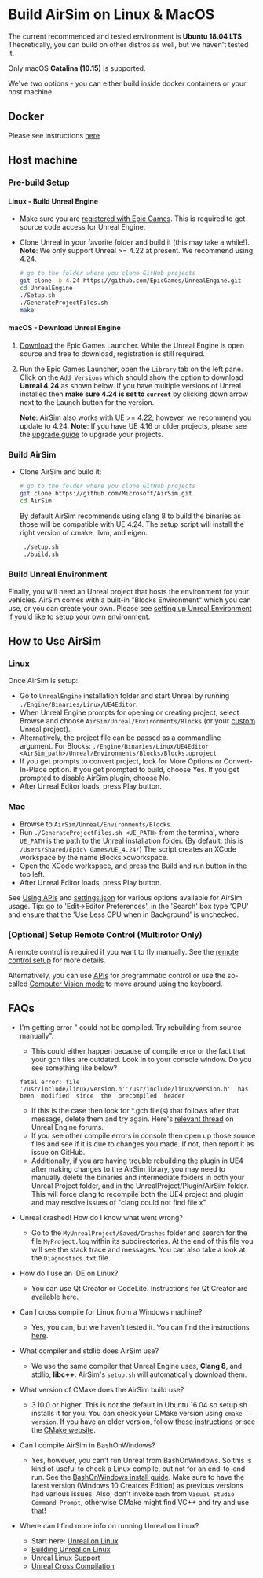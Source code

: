 # Build AirSim on Linux & MacOS

The current recommended and tested environment is **Ubuntu 18.04 LTS**. Theoretically, you can build on other distros as well, but we haven't tested it.

Only macOS **Catalina (10.15)** is supported.

We've two options - you can either build inside docker containers or your host machine.

## Docker
Please see instructions [here](https://github.com/Microsoft/AirSim/blob/master/docs/docker_ubuntu.md)

## Host machine

### Pre-build Setup

#### Linux - Build Unreal Engine

- Make sure you are [registered with Epic Games](https://docs.unrealengine.com/latest/INT/Platforms/Linux/BeginnerLinuxDeveloper/SettingUpAnUnrealWorkflow/1/index.html). This is required to get source code access for Unreal Engine.

- Clone Unreal in your favorite folder and build it (this may take a while!). **Note**: We only support Unreal >= 4.22 at present. We recommend using 4.24.

   ```bash
   # go to the folder where you clone GitHub projects
   git clone -b 4.24 https://github.com/EpicGames/UnrealEngine.git
   cd UnrealEngine
   ./Setup.sh
   ./GenerateProjectFiles.sh
   make
   ```

#### macOS - Download Unreal Engine

1. [Download](https://www.unrealengine.com/download) the Epic Games Launcher. While the Unreal Engine is open source and free to download, registration is still required.
2. Run the Epic Games Launcher, open the `Library` tab on the left pane.
Click on the `Add Versions` which should show the option to download **Unreal 4.24** as shown below. If you have multiple versions of Unreal installed then **make sure 4.24 is set to `current`** by clicking down arrow next to the Launch button for the version.

   **Note**: AirSim also works with UE >= 4.22, however, we recommend you update to 4.24.
   **Note**: If you have UE 4.16 or older projects, please see the [upgrade guide](unreal_upgrade.md) to upgrade your projects.

### Build AirSim

- Clone AirSim and build it:

   ```bash
   # go to the folder where you clone GitHub projects
   git clone https://github.com/Microsoft/AirSim.git
   cd AirSim
   ```

  By default AirSim recommends using clang 8 to build the binaries as those will be compatible with UE 4.24.  The setup script will install the right version of cmake, llvm, and eigen.

  ```bash
   ./setup.sh
   ./build.sh
   ```

### Build Unreal Environment

Finally, you will need an Unreal project that hosts the environment for your vehicles. AirSim comes with a built-in "Blocks Environment" which you can use, or you can create your own. Please see [setting up Unreal Environment](unreal_proj.md) if you'd like to setup your own environment.

## How to Use AirSim

### Linux

Once AirSim is setup:

- Go to `UnrealEngine` installation folder and start Unreal by running `./Engine/Binaries/Linux/UE4Editor`.
- When Unreal Engine prompts for opening or creating project, select Browse and choose `AirSim/Unreal/Environments/Blocks` (or your [custom](unreal_custenv.md) Unreal project).
- Alternatively, the project file can be passed as a commandline argument. For Blocks: `./Engine/Binaries/Linux/UE4Editor <AirSim_path>/Unreal/Environments/Blocks/Blocks.uproject`
- If you get prompts to convert project, look for More Options or Convert-In-Place option. If you get prompted to build, choose Yes. If you get prompted to disable AirSim plugin, choose No.
- After Unreal Editor loads, press Play button. 

### Mac

- Browse to `AirSim/Unreal/Environments/Blocks`.
- Run `./GenerateProjectFiles.sh <UE_PATH>` from the terminal, where `UE_PATH` is the path to the Unreal installation folder. (By default, this is `/Users/Shared/Epic\ Games/UE_4.24/`) The script creates an XCode workspace by the name Blocks.xcworkspace.
- Open the XCode workspace, and press the Build and run button in the top left. 
- After Unreal Editor loads, press Play button. 

See [Using APIs](apis.md) and [settings.json](settings.md) for various options available for AirSim usage.
Tip: go to 'Edit->Editor Preferences', in the 'Search' box type 'CPU' and ensure that the 'Use Less CPU when in Background' is unchecked. 

### [Optional] Setup Remote Control (Multirotor Only)

A remote control is required if you want to fly manually. See the [remote control setup](remote_control.md) for more details.

Alternatively, you can use [APIs](apis.md) for programmatic control or use the so-called [Computer Vision mode](image_apis.md) to move around using the keyboard.

## FAQs

- I'm getting error "<MyProject> could not be compiled. Try rebuilding from source manually".
  * This could either happen because of compile error or the fact that your gch files are outdated. Look in to your console window. Do you see something like below?
   ```
   fatal error: file  '/usr/include/linux/version.h''/usr/include/linux/version.h'  has  been  modified  since  the  precompiled  header
   ```
  * If this is the case then look for *.gch file(s) that follows after that message, delete them and try again. Here's [relevant thread](https://answers.unrealengine.com/questions/412349/linux-ue4-build-precompiled-header-fatal-error.html) on Unreal Engine forums.
  * If you see other compile errors in console then open up those source files and see if it is due to changes you made. If not, then report it as issue on GitHub.
  * Additionally, if you are having trouble rebuilding the plugin in UE4 after making changes to the AirSim library, you may need to manually delete the binaries and intermediate folders in both your Unreal Project folder, and in the UnrealProject/Plugin/AirSim folder.  This will force clang to recompile both the UE4 project and plugin and may resolve issues of "clang could not find file x"

- Unreal crashed! How do I know what went wrong?
  * Go to the `MyUnrealProject/Saved/Crashes` folder and search for the file `MyProject.log` within its subdirectories. At the end of this file you will see the stack trace and messages.
   You can also take a look at the `Diagnostics.txt` file.

- How do I use an IDE on Linux?
  * You can use Qt Creator or CodeLite. Instructions for Qt Creator are available [here](https://docs.unrealengine.com/latest/INT/Platforms/Linux/BeginnerLinuxDeveloper/SettingUpAnIDE/index.html).

- Can I cross compile for Linux from a Windows machine?
  * Yes, you can, but we haven't tested it. You can find the instructions [here](https://docs.unrealengine.com/latest/INT/Platforms/Linux/GettingStarted/index.html).

- What compiler and stdlib does AirSim use?
  * We use the same compiler that Unreal Engine uses, **Clang 8**, and stdlib, **libc++**. AirSim's `setup.sh` will automatically download them.

- What version of CMake does the AirSim build use?
  * 3.10.0 or higher. This is *not* the default in Ubuntu 16.04 so setup.sh installs it for you. You can check your CMake version using `cmake --version`. If you have an older version, follow [these instructions](cmake_linux.md) or see the [CMake website](https://cmake.org/install/).

- Can I compile AirSim in BashOnWindows?
  * Yes, however, you can't run Unreal from BashOnWindows. So this is kind of useful to check a Linux compile, but not for an end-to-end run.
   See the [BashOnWindows install guide](https://msdn.microsoft.com/en-us/commandline/wsl/install_guide).
   Make sure to have the latest version (Windows 10 Creators Edition) as previous versions had various issues.
   Also, don't invoke `bash` from `Visual Studio Command Prompt`, otherwise CMake might find VC++ and try and use that!

- Where can I find more info on running Unreal on Linux?
   * Start here: [Unreal on Linux](https://docs.unrealengine.com/latest/INT/Platforms/Linux/index.html)
   * [Building Unreal on Linux](https://wiki.unrealengine.com/Building_On_Linux#Clang)
   * [Unreal Linux Support](https://wiki.unrealengine.com/Linux_Support)
   * [Unreal Cross Compilation](https://wiki.unrealengine.com/Compiling_For_Linux)
